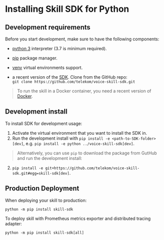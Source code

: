 # Installing Skill SDK for Python

## Development requirements

Before you start development, make sure to have the following components:

- [python 3](https://docs.python.org/3/using/index.html) interpreter (3.7 is minimum required).
  

- [pip](https://docs.python.org/3/library/ensurepip.html) package manager.
  

- [venv](https://docs.python.org/3/library/venv.html) virtual environments support.
  

- a recent version of the [SDK](https://github.com/telekom/voice-skill-sdk/). 
  Clone from the GitHub repo:<br />
      `git clone https://github.com/telekom/voice-skill-sdk.git`

>To run the skill in a Docker container, you need a recent version of [Docker](https://www.docker.com/community-edition#/download).

## Development install

To install SDK for development usage:

1. Activate the virtual environment that you want to install the SDK in.
2. Run the development install with `pip install -e <path-to-SDK-folder>[dev]`, e.g.
`pip install -e python ../voice-skill-sdk[dev]`.
> Alternatively, you can use `pip` to download the package from GutHub and run the development install: 
2. `pip install -e git+https://github.com/telekom/voice-skill-sdk.git#egg=skill-sdk[dev]`.

## Production Deployment

When deploying your skill to production:

`python -m pip install skill-sdk`

To deploy skill with Prometheus metrics exporter and distributed tracing adapter:

`python -m pip install skill-sdk[all]`
